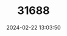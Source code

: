 ---
title: "31688"
category: "Cordia valenzuelana"
draft: false
date: 2024-02-22 13:03:50
languages:
  Spanish; Castilian: ["ateje hembra"]
---